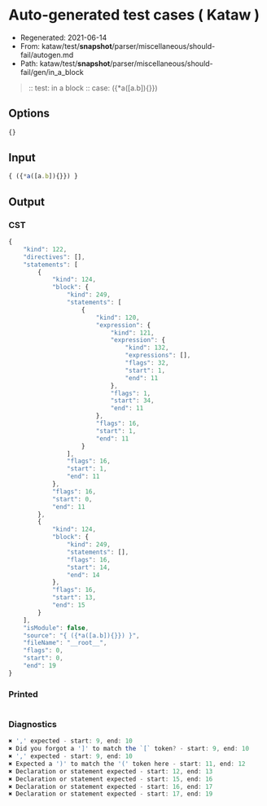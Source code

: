# Auto-generated test cases ( Kataw )
- Regenerated: 2021-06-14
- From: kataw/test/__snapshot__/parser/miscellaneous/should-fail/autogen.md
- Path: kataw/test/__snapshot__/parser/miscellaneous/should-fail/gen/in_a_block
> :: test: in a block
> :: case: ({*a([a.b]){}})
## Options

`````js
{}
`````
## Input

`````js
{ ({*a([a.b]){}}) }
`````
## Output

### CST

```javascript
{
    "kind": 122,
    "directives": [],
    "statements": [
        {
            "kind": 124,
            "block": {
                "kind": 249,
                "statements": [
                    {
                        "kind": 120,
                        "expression": {
                            "kind": 121,
                            "expression": {
                                "kind": 132,
                                "expressions": [],
                                "flags": 32,
                                "start": 1,
                                "end": 11
                            },
                            "flags": 1,
                            "start": 34,
                            "end": 11
                        },
                        "flags": 16,
                        "start": 1,
                        "end": 11
                    }
                ],
                "flags": 16,
                "start": 1,
                "end": 11
            },
            "flags": 16,
            "start": 0,
            "end": 11
        },
        {
            "kind": 124,
            "block": {
                "kind": 249,
                "statements": [],
                "flags": 16,
                "start": 14,
                "end": 14
            },
            "flags": 16,
            "start": 13,
            "end": 15
        }
    ],
    "isModule": false,
    "source": "{ ({*a([a.b]){}}) }",
    "fileName": "__root__",
    "flags": 0,
    "start": 0,
    "end": 19
}
```

### Printed

```javascript

```

### Diagnostics

```javascript
✖ ',' expected - start: 9, end: 10
✖ Did you forgot a ']' to match the `[` token? - start: 9, end: 10
✖ ',' expected - start: 9, end: 10
✖ Expected a ')' to match the '(' token here - start: 11, end: 12
✖ Declaration or statement expected - start: 12, end: 13
✖ Declaration or statement expected - start: 15, end: 16
✖ Declaration or statement expected - start: 16, end: 17
✖ Declaration or statement expected - start: 17, end: 19

```

